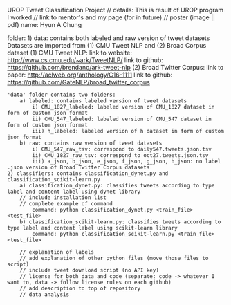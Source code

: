 UROP Tweet Classification Project
// details: This is result of UROP program I worked 
// link to mentor's and my page (for in future) 
// poster (image || pdf)
name: Hyun A Chung

folder:
	1) data: contains both labeled and raw version of tweet datasets
	Datasets are imported from (1) CMU Tweet NLP and (2) Broad Corpus dataset
	(1) CMU Tweet NLP: 
		link to website: http://www.cs.cmu.edu/~ark/TweetNLP/
		link to github: https://github.com/brendano/ark-tweet-nlp
	(2) Broad Twitter Corpus:
		link to paper: http://aclweb.org/anthology/C16-1111 
		link to github: https://github.com/GateNLP/broad_twitter_corpus
	
	'data' folder contains two folders: 
		a) labeled: contains labeled version of tweet datasets
			i) CMU_1827_labeled: labeled version of CMU_1827 dataset in form of custom json format
			ii) CMU_547_labeled: labeled version of CMU_547 dataset in form of custom json format
			iii) h_labeled: labeled version of h dataset in form of custom json format
		b) raw: contains raw version of tweet datasets
			i) CMU_547_raw_tsv: correspond to daily547.tweets.json.tsv 
			ii) CMU_1827_raw_tsv: correspond to oct27.tweets.json.tsv
			iii) a_json, b_json, e_json, f_json, g_json, h_json: no label .json version of Broad Twitter Corpus datasets 
	2) classifiers: contains classification_dynet.py and classification_scikit-learn.py
		a) classification_dynet.py: classifies tweets according to type label and content label using dynet library
		// include installation list 
		// complete example of command
			command: python classification_dynet.py <train_file> <test_file>
		b) classification_scikit-learn.py: classifies tweets according to type label and content label using scikit-learn library
			command: python classification_scikit-learn.py <train_file> <test_file>
		
		// explanation of labels
		// add explanation of other python files (move those files to script)
		// include tweet download script (no API key)
		// license for both data and code (separate: code -> whatever I want to, data -> follow license rules on each github)
		// add description to top of repository
		// data analysis
